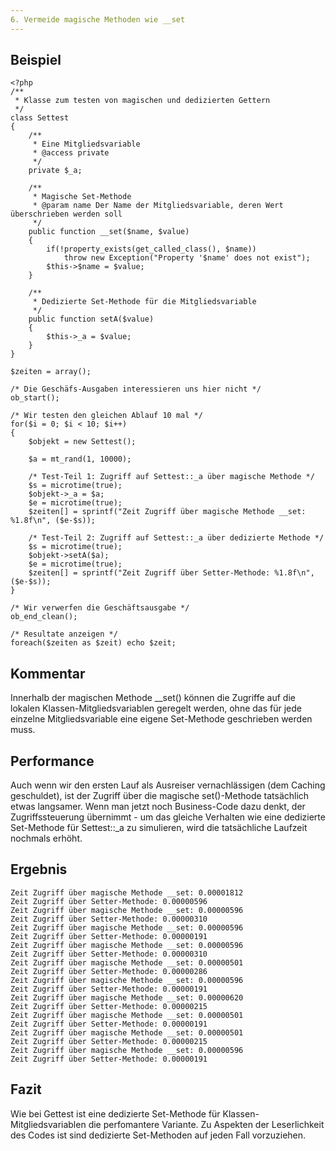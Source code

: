 ```yaml
---
6. Vermeide magische Methoden wie __set
---
```


Beispiel
--------

	<?php
	/**
	 * Klasse zum testen von magischen und dedizierten Gettern
	 */
	class Settest
	{
		/**
		 * Eine Mitgliedsvariable
		 * @access private
		 */
		private $_a;
	
		/**
		 * Magische Set-Methode
		 * @param name Der Name der Mitgliedsvariable, deren Wert überschrieben werden soll
		 */
		public function __set($name, $value)
		{
			if(!property_exists(get_called_class(), $name))
				throw new Exception("Property '$name' does not exist");
			$this->$name = $value;
		}
	
		/**
		 * Dedizierte Set-Methode für die Mitgliedsvariable
		 */
		public function setA($value)
		{
			$this->_a = $value;
		}
	}
	
	$zeiten = array();
	
	/* Die Geschäfs-Ausgaben interessieren uns hier nicht */
	ob_start();
	
	/* Wir testen den gleichen Ablauf 10 mal */
	for($i = 0; $i < 10; $i++)
	{
		$objekt = new Settest();
	
		$a = mt_rand(1, 10000);
	
		/* Test-Teil 1: Zugriff auf Settest::_a über magische Methode */
		$s = microtime(true);
		$objekt->_a = $a;
		$e = microtime(true);
		$zeiten[] = sprintf("Zeit Zugriff über magische Methode __set: %1.8f\n", ($e-$s));
	
		/* Test-Teil 2: Zugriff auf Settest::_a über dedizierte Methode */
		$s = microtime(true);
		$objekt->setA($a);
		$e = microtime(true);
		$zeiten[] = sprintf("Zeit Zugriff über Setter-Methode: %1.8f\n", ($e-$s));
	}
	
	/* Wir verwerfen die Geschäftsausgabe */
	ob_end_clean();
	
	/* Resultate anzeigen */
	foreach($zeiten as $zeit) echo $zeit;

Kommentar
---------

Innerhalb der magischen Methode __set() können die Zugriffe auf die lokalen Klassen-Mitgliedsvariablen geregelt werden, ohne das für jede einzelne Mitgliedsvariable eine eigene Set-Methode geschrieben werden muss.

Performance
-----------

Auch wenn wir den ersten Lauf als Ausreiser vernachlässigen (dem Caching geschuldet), ist der Zugriff über die magische set()-Methode tatsächlich etwas langsamer. Wenn man jetzt noch Business-Code dazu denkt, der Zugriffssteuerung übernimmt - um das gleiche Verhalten wie eine dedizierte Set-Methode für Settest::_a zu simulieren, wird die tatsächliche Laufzeit nochmals erhöht.

Ergebnis
--------
	Zeit Zugriff über magische Methode __set: 0.00001812
	Zeit Zugriff über Setter-Methode: 0.00000596
	Zeit Zugriff über magische Methode __set: 0.00000596
	Zeit Zugriff über Setter-Methode: 0.00000310
	Zeit Zugriff über magische Methode __set: 0.00000596
	Zeit Zugriff über Setter-Methode: 0.00000191
	Zeit Zugriff über magische Methode __set: 0.00000596
	Zeit Zugriff über Setter-Methode: 0.00000310
	Zeit Zugriff über magische Methode __set: 0.00000501
	Zeit Zugriff über Setter-Methode: 0.00000286
	Zeit Zugriff über magische Methode __set: 0.00000596
	Zeit Zugriff über Setter-Methode: 0.00000191
	Zeit Zugriff über magische Methode __set: 0.00000620
	Zeit Zugriff über Setter-Methode: 0.00000215
	Zeit Zugriff über magische Methode __set: 0.00000501
	Zeit Zugriff über Setter-Methode: 0.00000191
	Zeit Zugriff über magische Methode __set: 0.00000501
	Zeit Zugriff über Setter-Methode: 0.00000215
	Zeit Zugriff über magische Methode __set: 0.00000596
	Zeit Zugriff über Setter-Methode: 0.00000191


Fazit
-----
Wie bei Gettest ist eine dedizierte Set-Methode für Klassen-Mitgliedsvariablen die perfomantere Variante. Zu Aspekten der Leserlichkeit des Codes ist sind dedizierte Set-Methoden auf jeden Fall vorzuziehen.